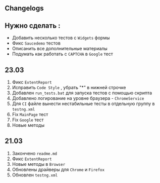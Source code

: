 ## Changelogs

## Нужно сделать :

- Добавить несколько тестов с `Widgets` формы
- Фикс `Saucedemo` тестов
- Описанить все дополнительные материалы
- Подумать как работать с `CAPTCHA` в `Google` тест

## 23.03

1) Фикс `ExtentReport`
2) Исправить `Code Style` , убрать "*" в нижней строчке
3) Добавлен `run_tests.bat` для запуска тестов с помощью скрипта
4) Добавлено логирование на уровне браузера - `ChromeService`
5) Для `CI` файле вынести нестабильные тесты в отдельную группу в `testng.xml`
6) Fix `MainPage` тест
7) Fix `Google` тест
8) Новые методы

## 21.03

1) Закончено `readme.md`
2) Фикс `ExtentReport`
3) Новые методы в `Browser`
4) Обновлены драйверы для `Chrome` и `Firefox`
5) Обновлен `testng.xml`
